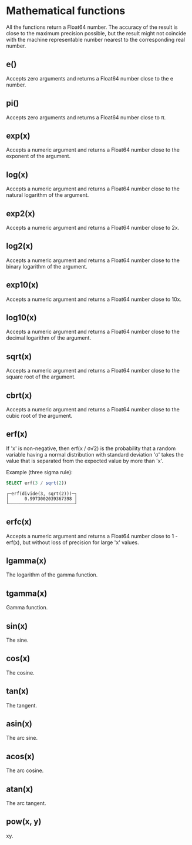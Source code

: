 # Mathematical functions

All the functions return a Float64 number. The accuracy of the result is close to the maximum precision possible, but the result might not coincide with the machine representable number nearest to the corresponding real number.

## e()

Accepts zero arguments and returns a Float64 number close to the e number.

## pi()

Accepts zero arguments and returns a Float64 number close to π.

## exp(x)

Accepts a numeric argument and returns a Float64 number close to the exponent of the argument.

## log(x)

Accepts a numeric argument and returns a Float64 number close to the natural logarithm of the argument.

## exp2(x)

Accepts a numeric argument and returns a Float64 number close to 2x.

## log2(x)

Accepts a numeric argument and returns a Float64 number close to the binary logarithm of the argument.

## exp10(x)

Accepts a numeric argument and returns a Float64 number close to 10x.

## log10(x)

Accepts a numeric argument and returns a Float64 number close to the decimal logarithm of the argument.

## sqrt(x)

Accepts a numeric argument and returns a Float64 number close to the square root of the argument.

## cbrt(x)

Accepts a numeric argument and returns a Float64 number close to the cubic root of the argument.

## erf(x)

If 'x' is non-negative, then erf(x / σ√2)<g> is the probability that a random variable having a normal distribution with standard deviation 'σ' takes the value that is separated from the expected value by more than 'x'.

Example (three sigma rule):

```sql
SELECT erf(3 / sqrt(2))
```

```text
┌─erf(divide(3, sqrt(2)))─┐
│      0.9973002039367398 │
└─────────────────────────┘
```

## erfc(x)

Accepts a numeric argument and returns a Float64 number close to 1 - erf(x), but without loss of precision for large 'x' values.

## lgamma(x)

The logarithm of the gamma function.

## tgamma(x)

Gamma function.

## sin(x)

The sine.

## cos(x)

The cosine.

## tan(x)

The tangent.

## asin(x)

The arc sine.

## acos(x)

The arc cosine.

## atan(x)

The arc tangent.

## pow(x, y)

xy.
